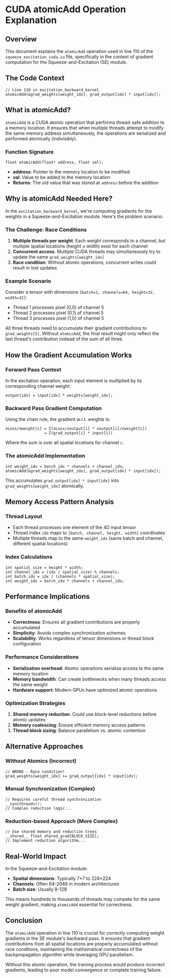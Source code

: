 # CUDA atomicAdd Operation Explanation

## Overview

This document explains the `atomicAdd` operation used in line 110 of the `squeeze_excitation_cuda.cu` file, specifically in the context of gradient computation for the Squeeze-and-Excitation (SE) module.

## The Code Context

```cuda
// Line 110 in excitation_backward_kernel
atomicAdd(&grad_weights[weight_idx], grad_output[idx] * input[idx]);
```

## What is atomicAdd?

`atomicAdd` is a CUDA atomic operation that performs thread-safe addition to a memory location. It ensures that when multiple threads attempt to modify the same memory address simultaneously, the operations are serialized and performed atomically (indivisibly).

### Function Signature
```cuda
float atomicAdd(float* address, float val);
```

- **address**: Pointer to the memory location to be modified
- **val**: Value to be added to the memory location
- **Returns**: The old value that was stored at `address` before the addition

## Why is atomicAdd Needed Here?

In the `excitation_backward_kernel`, we're computing gradients for the weights in a Squeeze-and-Excitation module. Here's the problem scenario:

### The Challenge: Race Conditions

1. **Multiple threads per weight**: Each weight corresponds to a channel, but multiple spatial locations (height × width) exist for each channel
2. **Concurrent access**: Multiple CUDA threads may simultaneously try to update the same `grad_weights[weight_idx]`
3. **Race condition**: Without atomic operations, concurrent writes could result in lost updates

### Example Scenario

Consider a tensor with dimensions `[batch=2, channels=64, height=32, width=32]`:

- Thread 1 processes pixel (0,0) of channel 5
- Thread 2 processes pixel (0,1) of channel 5  
- Thread 3 processes pixel (1,0) of channel 5

All three threads need to accumulate their gradient contributions to `grad_weights[5]`. Without `atomicAdd`, the final result might only reflect the last thread's contribution instead of the sum of all three.

## How the Gradient Accumulation Works

### Forward Pass Context
In the excitation operation, each input element is multiplied by its corresponding channel weight:
```cuda
output[idx] = input[idx] * weights[weight_idx];
```

### Backward Pass Gradient Computation
Using the chain rule, the gradient w.r.t. weights is:
```
∂Loss/∂weight[c] = Σ(∂Loss/∂output[i] * ∂output[i]/∂weight[c])
                 = Σ(grad_output[i] * input[i])
```

Where the sum is over all spatial locations for channel `c`.

### The atomicAdd Implementation
```cuda
int weight_idx = batch_idx * channels + channel_idx;
atomicAdd(&grad_weights[weight_idx], grad_output[idx] * input[idx]);
```

This accumulates `grad_output[idx] * input[idx]` into `grad_weights[weight_idx]` atomically.

## Memory Access Pattern Analysis

### Thread Layout
- Each thread processes one element of the 4D input tensor
- Thread index `idx` maps to `[batch, channel, height, width]` coordinates
- Multiple threads map to the same `weight_idx` (same batch and channel, different spatial locations)

### Index Calculations
```cuda
int spatial_size = height * width;
int channel_idx = (idx / spatial_size) % channels;
int batch_idx = idx / (channels * spatial_size);
int weight_idx = batch_idx * channels + channel_idx;
```

## Performance Implications

### Benefits of atomicAdd
- **Correctness**: Ensures all gradient contributions are properly accumulated
- **Simplicity**: Avoids complex synchronization schemes
- **Scalability**: Works regardless of tensor dimensions or thread block configuration

### Performance Considerations
- **Serialization overhead**: Atomic operations serialize access to the same memory location
- **Memory bandwidth**: Can create bottlenecks when many threads access the same weight
- **Hardware support**: Modern GPUs have optimized atomic operations

### Optimization Strategies
1. **Shared memory reduction**: Could use block-level reductions before atomic updates
2. **Memory coalescing**: Ensure efficient memory access patterns
3. **Thread block sizing**: Balance parallelism vs. atomic contention

## Alternative Approaches

### Without Atomics (Incorrect)
```cuda
// WRONG - Race condition!
grad_weights[weight_idx] += grad_output[idx] * input[idx];
```

### Manual Synchronization (Complex)
```cuda
// Requires careful thread synchronization
__syncthreads();
// Complex reduction logic...
```

### Reduction-based Approach (More Complex)
```cuda
// Use shared memory and reduction trees
__shared__ float shared_grad[BLOCK_SIZE];
// Implement reduction algorithm...
```

## Real-World Impact

In the Squeeze-and-Excitation module:
- **Spatial dimensions**: Typically 7×7 to 224×224
- **Channels**: Often 64-2048 in modern architectures
- **Batch size**: Usually 8-128

This means hundreds to thousands of threads may compete for the same weight gradient, making `atomicAdd` essential for correctness.

## Conclusion

The `atomicAdd` operation in line 110 is crucial for correctly computing weight gradients in the SE module's backward pass. It ensures that gradient contributions from all spatial locations are properly accumulated without race conditions, maintaining the mathematical correctness of the backpropagation algorithm while leveraging GPU parallelism.

Without this atomic operation, the training process would produce incorrect gradients, leading to poor model convergence or complete training failure.